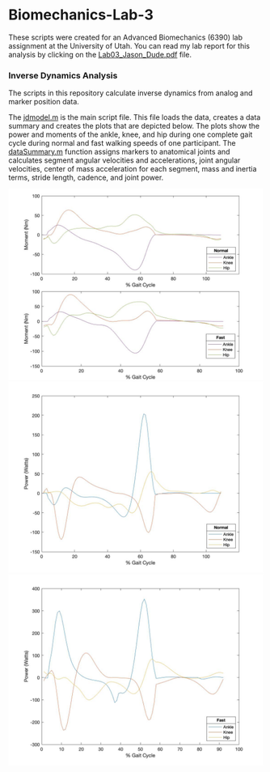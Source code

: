 # Biomechanics-Lab-3
These scripts were created for an Advanced Biomechanics (6390) lab assignment at the University of Utah. You can read my lab report for this analysis by clicking on the [Lab03_Jason_Dude.pdf](Lab03_Jason_Dude.pdf) file. 

### Inverse Dynamics Analysis
The scripts in this repository calculate inverse dynamics from analog and marker position data.

The [jdmodel.m](jdmodel.m) is the main script file. This file loads the data, creates a data summary and creates the plots that are depicted below. The plots show the power and moments of the ankle, knee, and hip during one complete gait cycle during normal and fast walking speeds of one participant. The [dataSummary.m](dataSummary.m) function assigns markers to anatomical joints and calculates segment angular velocities and accelerations, joint angular velocities, center of mass acceleration for each segment, mass and inertia terms, stride length, cadence, and joint power.

![moments](images/moments.jpg)
![power](images/power.jpg)
![power_fast](images/power_fast.jpg)

